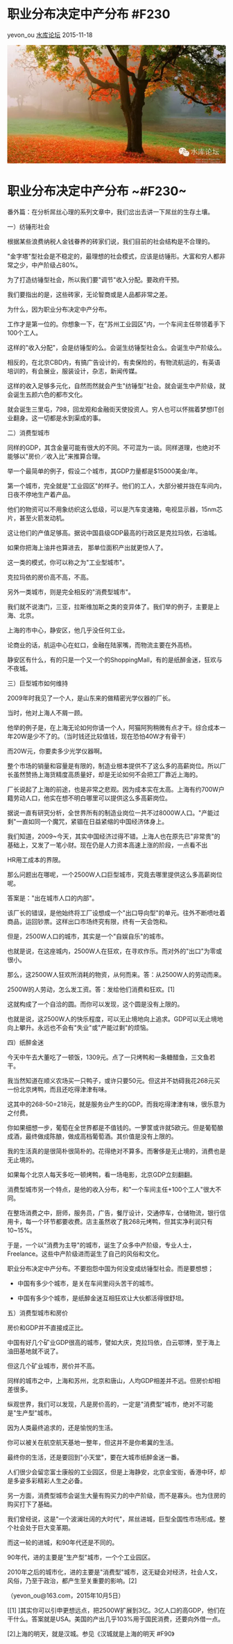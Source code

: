 # 职业分布决定中产分布 \#F230

yevon\_ou [水库论坛](/) 2015-11-18

![](../img/F230/media/image1.png)


职业分布决定中产分布 ~\#F230~
=============================

番外篇：在分析屌丝心理的系列文章中，我们岔出去讲一下屌丝的生存土壤。

一）纺锤形社会

根据某些浪费纳税人金钱眷养的砖家们说，我们目前的社会结构是不合理的。

"金字塔"型社会是不稳定的，最理想的社会模式，应该是纺锤形。大富和穷人都非常之少，中产阶级占80%。

为了打造纺锤型社会，所以我们要"调节"收入分配。要政府干预。

我们要指出的是，这些砖家，无论智商或是人品都非常之差。

为什么，因为职业分布决定中产分布。

工作才是第一位的。你想象一下，在"苏州工业园区"内，一个车间主任带领着手下100个工人。

这样的"收入分配"，会是纺锤型的么。会诞生纺锤型社会么。会诞生中产阶级么。

相反的，在北京CBD内，有搞广告设计的，有卖保险的，有物流航运的，有英语培训的，有会展业，服装设计，杂志，新闻传媒。

这样的收入足够多元化，自然而然就会产生"纺锤型"社会。就会诞生中产阶级，就会诞生五颜六色的都市文化。

就会诞生三里屯，798，回龙观和金融街天使投资人。穷人也可以怀揣着梦想IT创业翻身。这一切都是水到渠成的事。

二）消费型城市

同样的GDP，其含金量可能有很大的不同。不可混为一谈。同样道理，也绝对不能够以"房价／收入比"来推算合理。

举一个最简单的例子，假设二个城市，其GDP力量都是\$15000美金/年。

第一个城市，完全就是"工业园区"的样子。他们的工人，大部分被并拢在车间内，日夜不停地生产着产品。

他们的物资可以不用象纺织这么低级，可以是汽车变速箱，电视显示器，15nm芯片，甚至火箭发动机。

这让他们的产值足够高。据说中国县级GDP最高的行政区是克拉玛依，石油城。

如果你把海上油井也算进去， 那单位面积产出就更惊人了。

这一类的模式，你可以称之为"工业型城市"。

克拉玛依的房价高不高，不高。

另外一类城市，则是完全相反的"消费型城市"。

我们就不说澳门，三亚，拉斯维加斯之类的变异体了。我们举的例子，主要是上海、北京。

上海的市中心，静安区，他几乎没任何工业。

论商业的话，航运中心在虹口，金融在陆家嘴，而物流主要在外高桥。

静安区有什么，有的只是一个又一个的ShoppingMall，有的是纸醉金迷，狂欢与不夜城。

三）巨型城市如何维持

2009年时我见了一个人，是山东来的做精密光学仪器的厂长。

当时，他对上海人不屑一顾。

他举的例子是，在上海无论如何你请一个人，阿猫阿狗稍微有点才干。综合成本一年20W是少不了的。（当时钱还比较值钱，现在恐怕40W才有骨干）

而20W元，你要卖多少光学仪器啊。

整个市场的销量和容量是有限的，制造业根本提供不了这么多的高薪岗位。所以厂长虽然赞扬上海货精度高质量好，却是无论如何不会把工厂靠近上海的。

厂长说起了上海的前途，也是非常之悲观。因为成本实在太高。上海有约700W户籍劳动人口，他实在想不明白哪里可以提供这么多高薪岗位。

据说一直有研究分析，全世界所有的制造业岗位一共不过8000W人口。"产能过剩"一直如同一个魔咒，紧锢在日益紧缩的中国经济体身上。

我们知道，2009\~今天，其实中国经济过得不错。上海人也在原先已"非常贵"的基础上，又发了一笔小财。现在仍是人力资本高速上涨的阶段，一点看不出

HR用工成本的界限。

那么问题出在哪呢，一个2500W人口巨型城市，究竟去哪里提供这么多高薪岗位呢。

答案是："出在城市人口的内部"。

该厂长的错误，是他始终将工厂设想成一个"出口导向型"的单元。往外不断喷吐着商品，运回钞票。这样出口市场终究有限，终有一天会饱和。

但是，2500W人口的城市，其实是一个"自娱自乐"的城市。

也就是说，在这座城内，2500W人在狂欢，在寻欢作乐。而对外的"出口"为零或很小。

那么，这2500W人狂欢所消耗的物资，从何而来。答：从2500W人的劳动而来。

2500W的人劳动，怎么发工资。答：发给他们消费和狂欢。\[1\]

这就构成了一个自洽的圆。而你可以发现，这个圆是没有上限的。

也就是说，这2500W人的快乐程度，可以无止境地向上追求。GDP可以无止境地向上攀升。永远也不会有"失业"或"产能过剩"的烦恼。

四）纸醉金迷

今天中午去大董吃了一顿饭，1309元。点了一只烤鸭和一条糖醋鱼，三文鱼若干。

我当然知道在顺义农场买一只鸭子，或许只要50元。但这并不妨碍我花268元买一份北京烤鸭，而且还吃得津津有味。

这其中的268-50=218元，就是服务业产生的GDP。而我吃得津津有味，很乐意为之付费。

你如果细想一步，葡萄在全世界都是不值钱的。一箩筐或许就5欧元。但是葡萄酿成酒，最终做成陈酿，做成高档葡萄酒。其价值是没有上限的。

我的生活真的是很简朴很简朴的。花得绝对不算多。而奢侈是无止境的，消费也是无止境的。

如果每个北京人每天多吃一顿烤鸭，看一场电影，北京GDP立刻翻翻。

消费型城市另一个特点，是他的收入分布，和"一个车间主任+100个工人"很大不同。

在整场消费之中，厨师，服务员，广告，餐厅设计，交通停车，仓储物流，银行信用卡，每一个环节都要收费。店主虽然收了我268元烤鸭，但其实净利润只有10\~15%。

于是，一个以"消费为主导"的城市，诞生了众多中产阶级，专业人士，Freelance。这些中产阶级进而诞生了自己的风俗和文化。

职业分布决定中产分布。不要抱怨中国为何没变成纺锤型社会。而是要想想；

-   中国有多少个城市，是关在车间里闷头苦干的城市。

-   中国有多少个城市，是纸醉金迷互相狂欢让大伙都活得很舒坦。

五）消费型城市和房价

房价和GDP并不直接成正比。

中国有好几个矿业GDP很高的城市，譬如大庆，克拉玛依，白云鄂博，至于海上油田基地就不说了。

但这几个矿业城市，房价并不高。

同样的城市之中，上海和苏州，北京和唐山，人均GDP相差并不远。但房价却相差很多。

纵观世界，我们可以发现，凡是房价高的，一定是"消费型"城市，绝对不可能是"生产型"城市。

因为人类最终追求的，还是愉悦的生活。

你可以被关在航空航天基地一整年，但这并不是你希冀的生活。

最终你的生活，还是要回到"小天堂"，要在大城市纸醉金迷一番。

人们很少会留恋富士康般的工业园区，但是上海静安，北京金宝街，香港中环，却是多姿多彩精彩人生之必备。

另一方面，消费型城市会诞生大量有购买力的中产阶级，而不是寡头。也为住房的购买打下了基础。

我们曾经说，这是"一个波澜壮阔的大时代"，屌丝进城，巨型全国性市场形成。整个社会处于巨大变革期。

而这一轮的进城，和90年代还是不同的。

90年代，进的主要是"生产型"城市，一个个工业园区。

2010年之后的城市化，进的主要是"消费型"城市，这无疑会对经济，社会人文，风俗，乃至于政治，都产生至关重要的影响。\[2\]

（yevon\_ou\@163.com，2015年10月5日）

[\[1\] ]其实你可以引申更想远点，把2500W扩展到3亿。3亿人口的高GDP，他们在干什么。答案就是USA。美国的产出几乎103%用于国民消费，还要向外借一点。

\[2\]上海的明天，就是汉城。参见《汉城就是上海的明天 \#F90》
